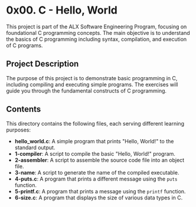 # 0x00. C - Hello, World

This project is part of the ALX Software Engineering Program, focusing on foundational C programming concepts. The main objective is to understand the basics of C programming including syntax, compilation, and execution of C programs.

## Project Description

The purpose of this project is to demonstrate basic programming in C, including compiling and executing simple programs. The exercises will guide you through the fundamental constructs of C programming.

## Contents

This directory contains the following files, each serving different learning purposes:

- **hello_world.c**: A simple program that prints "Hello, World!" to the standard output.
- **1-compiler**: A script to compile the basic "Hello, World!" program.
- **2-assembler**: A script to assemble the source code file into an object file.
- **3-name**: A script to generate the name of the compiled executable.
- **4-puts.c**: A program that prints a different message using the `puts` function.
- **5-printf.c**: A program that prints a message using the `printf` function.
- **6-size.c**: A program that displays the size of various data types in C.
